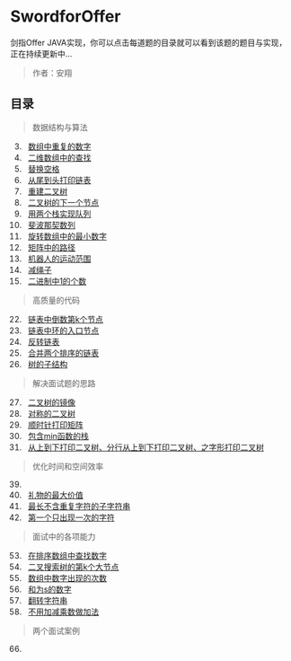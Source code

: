<link href="markdown.css" rel="stylesheet"></link>

# SwordforOffer
剑指Offer JAVA实现，你可以点击每道题的目录就可以看到该题的题目与实现，正在持续更新中...  

> 作者：安翔  

## 目录 
> 数据结构与算法 
3. &#160; [数组中重复的数字](/src/datastrcture/problem_03/readme.md)
4. &#160; [二维数组中的查找](/src/datastrcture/problem_04/readme.md)
5. &#160; [替换空格](/src/datastrcture/problem_05/readme.md)
6. &#160; [从尾到头打印链表](/src/datastrcture/problem_06/readme.md)
7. &#160; [重建二叉树](/src/datastrcture/problem_07/readme.md)
8. &#160; [二叉树的下一个节点](/src/datastrcture/problem_08/readme.md)
9. &#160; [用两个栈实现队列](/src/datastrcture/problem_09/readme.md)
10. &#160; [斐波那契数列](/src/datastrcture/problem_10/readme.md)
11. &#160; [旋转数组中的最小数字](/src/datastrcture/problem_11/readme.md)
12. &#160; [矩阵中的路径](/src/datastrcture/problem_12/readme.md)
13. &#160; [机器人的运动范围](/src/datastrcture/problem_13/readme.md)
14. &#160; [减绳子](/src/datastrcture/problem_14/readme.md)
15. &#160; [二进制中1的个数](/src/datastrcture/problem_15/readme.md)
> 高质量的代码
22. &#160; [链表中倒数第k个节点](/src/qualitycode/problem_22/readme.md)
23. &#160; [链表中环的入口节点](/src/qualitycode/problem_23/readme.md)
24. &#160; [反转链表](/src/qualitycode/problem_24/readme.md)
25. &#160; [合并两个排序的链表](/src/qualitycode/problem_25/readme.md)
26. &#160; [树的子结构](/src/qualitycode/problem_26/readme.md)
> 解决面试题的思路  
27. &#160; [二叉树的镜像](/src/qualitycode/problem_27/readme.md)
28. &#160; [对称的二叉树](/src/qualitycode/problem_28/readme.md)
29. &#160; [顺时针打印矩阵](/src/qualitycode/problem_29/readme.md)
30. &#160; [包含min函数的栈](/src/qualitycode/problem_30/readme.md)
32. &#160; [从上到下打印二叉树、分行从上到下打印二叉树、之字形打印二叉树](/src/qualitycode/problem_32/readme.md)  

> 优化时间和空间效率
39. 
47. &#160; [礼物的最大价值](/src/qualitycode/problem_47/readme.md)
48. &#160; [最长不含重复字符的子字符串](/src/qualitycode/problem_48/readme.md)
50. &#160; [第一个只出现一次的字符](/src/qualitycode/problem_50/readme.md)

> 面试中的各项能力
53. &#160; [在排序数组中查找数字](/src/qualitycode/problem_53/readme.md) 
54. &#160; [二叉搜索树的第k个大节点](/src/qualitycode/problem_54/readme.md) 
56. &#160; [数组中数字出现的次数](/src/qualitycode/problem_56/readme.md) 
57. &#160; [和为s的数字](/src/qualitycode/problem_57/readme.md) 
58. &#160; [翻转字符串](/src/qualitycode/problem_58/readme.md) 
65. &#160; [不用加减乘数做加法](/src/qualitycode/problem_65/readme.md) 

> 两个面试案例
66. 
